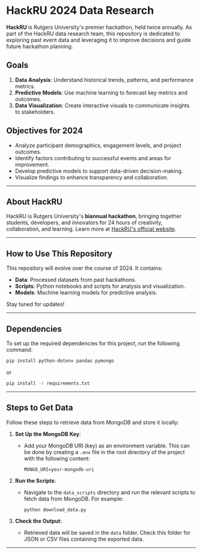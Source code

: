 # HackRU 2024 Data Research

**HackRU** is Rutgers University's premier hackathon, held twice annually. As part of the HackRU data research team, this repository is dedicated to exploring past event data and leveraging it to improve decisions and guide future hackathon planning.

## Goals

1. **Data Analysis**: Understand historical trends, patterns, and performance metrics.
2. **Predictive Models**: Use machine learning to forecast key metrics and outcomes.
3. **Data Visualization**: Create interactive visuals to communicate insights to stakeholders.

## Objectives for 2024

- Analyze participant demographics, engagement levels, and project outcomes.
- Identify factors contributing to successful events and areas for improvement.
- Develop predictive models to support data-driven decision-making.
- Visualize findings to enhance transparency and collaboration.

---

## About HackRU

HackRU is Rutgers University's **biannual hackathon**, bringing together students, developers, and innovators for 24 hours of creativity, collaboration, and learning. Learn more at [HackRU's official website](https://hackru.org).

---

## How to Use This Repository

This repository will evolve over the course of 2024. It contains:

- **Data**: Processed datasets from past hackathons.
- **Scripts**: Python notebooks and scripts for analysis and visualization.
- **Models**: Machine learning models for predictive analysis.

Stay tuned for updates!

---

## Dependencies

To set up the required dependencies for this project, run the following command:

```bash
pip install python-dotenv pandas pymongo
```
or 

```bash
pip install -r requirements.txt
```

---

## Steps to Get Data

Follow these steps to retrieve data from MongoDB and store it locally:

1. **Set Up the MongoDB Key**:
   - Add your MongoDB URI (key) as an environment variable. This can be done by creating a `.env` file in the root directory of the project with the following content:
     ```env
     MONGO_URI=your-mongodb-uri
     ```

2. **Run the Scripts**:
   - Navigate to the `data_scripts` directory and run the relevant scripts to fetch data from MongoDB. For example:
     ```bash
     python download_data.py
     ```

3. **Check the Output**:
   - Retrieved data will be saved in the `data` folder. Check this folder for JSON or CSV files containing the exported data.

---


